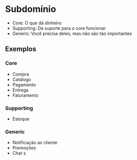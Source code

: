 # Subdomínio 

- Core: O que dá dinheiro
- Supporting: Dá suporte para o core funcionar
- Generic: Você precisa deles, mas não são tão importantes

## Exemplos

### Core
- Compra
- Catálogo
- Pagamento
- Entrega
- Faturamento

### Supporting
- Estoque


### Generic
- Notificação ao cliente
- Promoções
- Chat
s